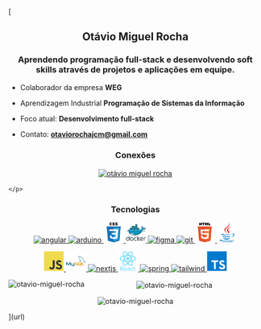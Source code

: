 [
<h2 align="center">Otávio Miguel Rocha</h2>
<h3 align="center">Aprendendo programação full-stack e desenvolvendo soft skills através de projetos e aplicações em equipe.</h3>

- Colaborador da empresa **WEG**

- Aprendizagem Industrial **Programação de Sistemas da Informação**

- Foco atual: **Desenvolvimento full-stack**

- Contato: **otaviorochajcm@gmail.com**

<h3 align="center">Conexões</h3>
	<p align="center">
		<a href="https://linkedin.com/in/otávio miguel rocha" target="blank">
			<img align="center" src="https://raw.githubusercontent.com/rahuldkjain/github-profile-readme- 
                               generator/master/src/images/icons/Social/linked-in-alt.svg" alt="otávio miguel rocha" height="30" 
                                width="40" />
		</a>
		
	</p>
<div style="flex-direction: collumn" align="center">
<h3 align="center">Tecnologias</h3>
  <div>
	<p align="center"> 
		<a href="https://angular.io" target="_blank" rel="noreferrer"> 
			<img src="https://angular.io/assets/images/logos/angular/angular.svg" alt="angular" width="40" height="40"/> 
		</a> 
		<a href="https://www.arduino.cc/" target="_blank" rel="noreferrer"> 
			<img src="https://cdn.worldvectorlogo.com/logos/arduino-1.svg" alt="arduino" width="40" height="40"/> 
		</a> 
		<a href="https://www.w3schools.com/css/" target="_blank" rel="noreferrer"> 
			<img src="https://raw.githubusercontent.com/devicons/devicon/master/icons/css3/css3-original-wordmark.svg" 	 
                            alt="css3" width="40" height="40"/> 
		</a> 
		<a href="https://www.docker.com/" target="_blank" rel="noreferrer"> 
			<img src="https://raw.githubusercontent.com/devicons/devicon/master/icons/docker/docker-original-wordmark.svg" 
                            alt="docker" width="40" height="40"/> 
		</a> 
		<a href="https://www.figma.com/" target="_blank" rel="noreferrer"> 
				<img src="https://www.vectorlogo.zone/logos/figma/figma-icon.svg" alt="figma" width="40" height="40"/>
		</a> 
		<a href="https://git-scm.com/" target="_blank" rel="noreferrer"> 
			<img src="https://www.vectorlogo.zone/logos/git-scm/git-scm-icon.svg" alt="git" width="40" height="40"/> 
		</a> 
		<a href="https://www.w3.org/html/" target="_blank" rel="noreferrer"> 
			<img src="https://raw.githubusercontent.com/devicons/devicon/master/icons/html5/html5-original-wordmark.svg" 
                        alt="html5" width="40" height="40"/> 
		</a> 
		<a href="https://www.java.com" target="_blank" rel="noreferrer"> 
			<img src="https://raw.githubusercontent.com/devicons/devicon/master/icons/java/java-original.svg" alt="java" 
                         width="40" height="40"/> 
		</a> 
		
  </div>
    <div>
	    <p align="center">
		    <a href="https://developer.mozilla.org/en-US/docs/Web/JavaScript" target="_blank" rel="noreferrer">
			    <img src="https://raw.githubusercontent.com/devicons/devicon/master/icons/javascript/javascript-original.svg" 				alt="javascript" width="40" height="40"/> 
		    </a> 
		    <a href="https://www.mysql.com/" target="_blank" rel="noreferrer"> 
			    <img src="https://raw.githubusercontent.com/devicons/devicon/master/icons/mysql/mysql-original-wordmark.svg" 				alt="mysql" width="40" height="40"/> 
		    </a> 
		    <a href="https://nextjs.org/" target="_blank" rel="noreferrer"> 
			    <img src="https://cdn.worldvectorlogo.com/logos/nextjs-2.svg" alt="nextjs" width="40" height="40"/> 
		    </a> 
		    <a href="https://reactjs.org/" target="_blank" rel="noreferrer"> 
			    <img src="https://raw.githubusercontent.com/devicons/devicon/master/icons/react/react-original-wordmark.svg" 				alt="react" width="40" height="40"/> 
		    </a> 
		    <a href="https://spring.io/" target="_blank" rel="noreferrer"> 
			    <img src="https://www.vectorlogo.zone/logos/springio/springio-icon.svg" alt="spring" width="40" height="40"/> 
		    </a> 
		    <a href="https://tailwindcss.com/" target="_blank" rel="noreferrer"> 
			    <img src="https://www.vectorlogo.zone/logos/tailwindcss/tailwindcss-icon.svg" alt="tailwind" width="40" 					height="40"/> 
		    </a> 
		    <a href="https://www.typescriptlang.org/" target="_blank" rel="noreferrer"> 
			    <img src="https://raw.githubusercontent.com/devicons/devicon/master/icons/typescript/typescript-original.svg" 				alt="typescript" width="40" height="40"/> 
		    </a> 
	    </p>
    </div>
  </div>
<div align="center" style="flex-direction: collumn">
  <p>
    <img align="left" src="https://github-readme-stats.vercel.app/api/top-langs?username=otavio-miguel-rocha&show_icons=true&locale=en&layout=compact" alt="otavio-miguel-rocha" />
  </p>
  
  <p>
    &nbsp;<img align="center" src="https://github-readme-stats.vercel.app/api?username=otavio-miguel-rocha&show_icons=true&locale=en" alt="otavio-miguel-rocha" />
  </p>
  
  <p>
    <img align="center" src="https://github-readme-streak-stats.herokuapp.com/?user=otavio-miguel-rocha&" alt="otavio-miguel-rocha" />    
  </p>
</div>
](url)
